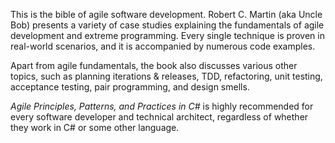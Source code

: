 This is the bible of agile software development. Robert C. Martin (aka Uncle Bob) presents a variety of case studies explaining the fundamentals of agile development and extreme programming. Every single technique is proven in real-world scenarios, and it is accompanied by numerous code examples.

Apart from agile fundamentals, the book also discusses various other topics, such as planning iterations &amp; releases, TDD, refactoring, unit testing, acceptance testing, pair programming, and design smells.

*Agile Principles, Patterns, and Practices in C#* is highly recommended for every software developer and technical architect, regardless of whether they work in C# or some other language.